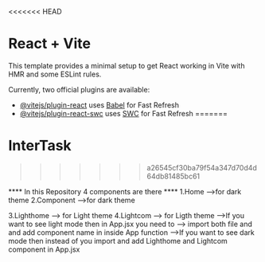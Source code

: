 <<<<<<< HEAD
# React + Vite

This template provides a minimal setup to get React working in Vite with HMR and some ESLint rules.

Currently, two official plugins are available:

- [@vitejs/plugin-react](https://github.com/vitejs/vite-plugin-react/blob/main/packages/plugin-react/README.md) uses [Babel](https://babeljs.io/) for Fast Refresh
- [@vitejs/plugin-react-swc](https://github.com/vitejs/vite-plugin-react-swc) uses [SWC](https://swc.rs/) for Fast Refresh
=======
# InterTask
>>>>>>> a26545cf30ba79f54a347d70d4d64db81485bc61


**** In this Repository  4 components are there ****
1.Home -->for dark theme
2.Component -->for dark theme

  3.Lighthome --> for Light theme
  4.Lightcom --> for Ligth theme
-->If you want to see light mode then in App.jsx you need to --> import both file and and add component name in  inside  App function
-->If you want to see dark mode then instead of  you import and add Lighthome and Lightcom component in App.jsx
